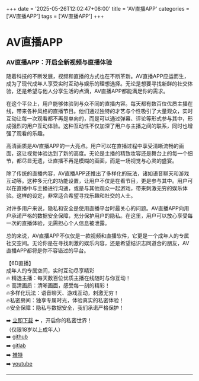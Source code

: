 +++
date = '2025-05-26T12:02:47+08:00'
title = 'AV直播APP'
categories = ['AV直播APP']
tags = ['AV直播APP']
+++

# AV直播APP

### AV直播APP：开启全新视频与直播体验

随着科技的不断发展，视频和直播的方式也在不断革新。AV直播APP应运而生，成为了现代成年人享受实时互动与娱乐的理想选择。无论是想要寻找新鲜的社交体验，还是希望与他人分享生活的点滴，AV直播APP都能满足你的需求。

在这个平台上，用户能够体验到与众不同的直播内容。每天都有数百位优质主播在线，带来各种风格的直播节目。他们通过独特的才艺与个性吸引了大量观众，实时互动让每一次观看都不再是单向的，而是可以通过弹幕、评论等形式参与其中，形成强烈的用户互动体验。这种互动性不仅加深了用户与主播之间的联系，同时也增强了观看的乐趣。

高清画质是AV直播APP的一大亮点。用户可以在直播过程中享受清晰流畅的画面，这让视觉体验达到了新的高度。无论是主播的精致妆容还是舞台上的每一个细节，都尽显无遗，让直播不再是模糊的画面，而是一场视觉与心灵的盛宴。

除了传统的直播内容，AV直播APP还推出了多样化的玩法，诸如语音聊天和游戏互动等。这种多元化的功能设置，让用户不仅是在看节目，更是参与其中。用户可以在直播中与主播进行沟通，或是与其他观众一起游戏，带来刺激无穷的娱乐体验。这样的设定，非常适合希望寻找乐趣和社交的人士。

对许多用户来说，隐私和安全是使用直播平台时最关心的问题。AV直播APP向用户承诺严格的数据安全保障，充分保护用户的隐私。在这里，用户可以放心享受每一次的直播体验，无需担心个人信息被泄露。

总的来说，AV直播APP不仅仅是一款视频和直播软件，它更是一个成年人的专属社交空间。无论你是在寻找刺激的娱乐内容，还是希望结识志同道合的朋友，AV直播APP都将是你不容错过的平台。

【6D直播】  
成年人的专属空间，实时互动尽享精彩  
🔥 精选主播：每天数百位优质主播在线随时与你互动！  
🔥 高清画质：清晰画面，感受每一刻的精彩！  
🔥多样化玩法：语音聊天、游戏互动，刺激无穷！  
🔥私密房间：独享专属时光，体验真实的私密体验！  
🔥安全保障：隐私与数据安全，我们承诺严格保护！

➡️ [立即下载](https://down123.s3.ap-east-1.amazonaws.com/down/down.html?channelCode=blog) ⬅️ ，开启你的私密世界！  
（仅限18岁以上成年人）  
➡️ [github](https://aldult-live.github.io/)  
➡️ [gitlab](https://seo-09598d.gitlab.io/)  
➡️ [推特](https://x.com/wegame33)  
➡️ [youtube](https://www.youtube.com/@6Dlive)  

---
